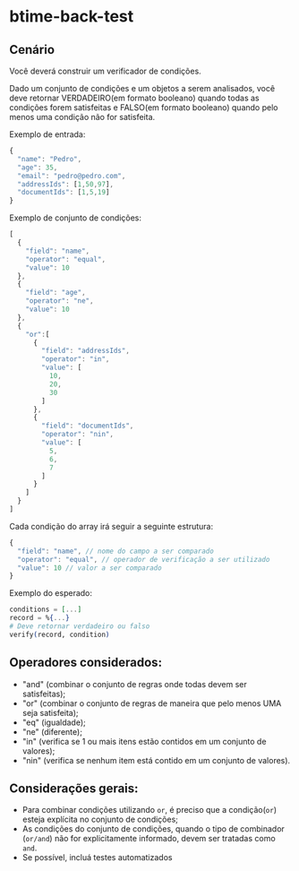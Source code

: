 # btime-back-test
## Cenário
Você deverá construir um verificador de condições.

Dado um conjunto de condições e um objetos a serem analisados, você deve retornar VERDADEIRO(em formato booleano) quando todas as condições forem satisfeitas e FALSO(em formato booleano) quando pelo menos uma condição não for satisfeita.

Exemplo de entrada:

```js 
{ 
  "name": "Pedro",
  "age": 35,
  "email": "pedro@pedro.com",
  "addressIds": [1,50,97],
  "documentIds": [1,5,19]
}
```

Exemplo de conjunto de condições:

```js 
[
  {
    "field": "name",
    "operator": "equal",
    "value": 10
  },
  {
    "field": "age",
    "operator": "ne",
    "value": 10
  },
  {
    "or":[
      {
        "field": "addressIds",
        "operator": "in",
        "value": [
          10,
          20,
          30
        ]
      },
      {
        "field": "documentIds",
        "operator": "nin",
        "value": [
          5,
          6,
          7
        ]
      }
    ]
  }
]
```

Cada condição do array irá seguir a seguinte estrutura:

```js
{
  "field": "name", // nome do campo a ser comparado
  "operator": "equal", // operador de verificação a ser utilizado
  "value": 10 // valor a ser comparado
}
```

Exemplo do esperado:

```ex
conditions = [...]
record = %{...}
# Deve retornar verdadeiro ou falso
verify(record, condition) 
```

## Operadores considerados:
 - "and" (combinar o conjunto de regras onde todas devem ser satisfeitas);
 - "or" (combinar o conjunto de regras de maneira que pelo menos UMA seja satisfeita);
 - "eq" (igualdade);
 - "ne" (diferente);
 - "in" (verifica se 1 ou mais itens estão contidos em um conjunto de valores);
 - "nin" (verifica se nenhum item está contido em um conjunto de valores).

## Considerações gerais:
 - Para combinar condições utilizando `or`, é preciso que a condição(`or`) esteja explícita no conjunto de condições;
 - As condições do conjunto de condições, quando o tipo de combinador (`or/and`) não for explicitamente informado, devem ser tratadas como `and`.
 - Se possível, incluá testes automatizados
